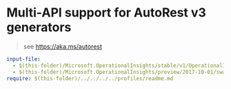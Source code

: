 # Multi-API support for AutoRest v3 generators

> see https://aka.ms/autorest

``` yaml $(enable-multi-api)
input-file:
  - $(this-folder)/Microsoft.OperationalInsights/stable/v1/OperationalInsights.json
  - $(this-folder)/Microsoft.OperationalInsights/preview/2017-10-01/swagger.json
require: $(this-folder)/../../../../profiles/readme.md
```
